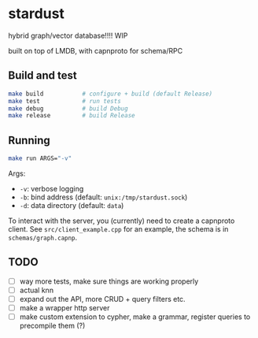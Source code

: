 
# stardust

hybrid graph/vector database!!!! WIP

built on top of LMDB, with capnproto for schema/RPC

## Build and test

```bash
make build           # configure + build (default Release)
make test            # run tests
make debug           # build Debug
make release         # build Release
```

## Running

```bash
make run ARGS="-v"
```

Args:

- `-v`: verbose logging
- `-b`: bind address (default: `unix:/tmp/stardust.sock`)
- `-d`: data directory (default: `data`)

To interact with the server, you (currently) need to create a capnproto client.
See `src/client_example.cpp` for an example, the schema is in `schemas/graph.capnp`.

## TODO

- [ ] way more tests, make sure things are working properly
- [ ] actual knn
- [ ] expand out the API, more CRUD + query filters etc.
- [ ] make a wrapper http server
- [ ] make custom extension to cypher, make a grammar, register queries to precompile them (?)
